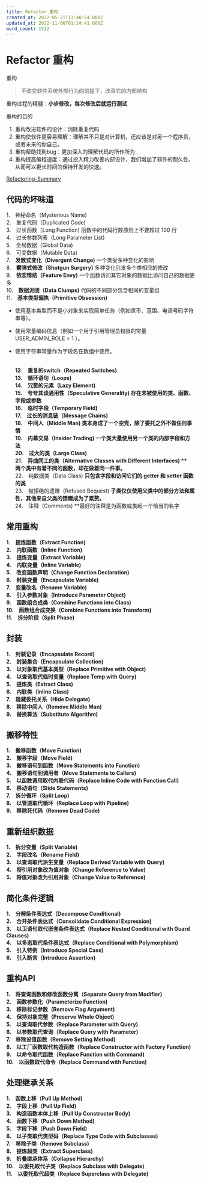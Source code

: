 ```yaml
---
title: Refactor 重构
created_at: 2022-05-21T13:40:54.000Z
updated_at: 2022-11-06T01:24:41.000Z
word_count: 1512
---
```

# Refactor 重构  
重构
> 不改变软件系统外部行为的前提下，改善它的内部结构


重构过程的精髓：**小步修改，每次修改后就运行测试**

重构的目的

1. 重构改进软件的设计：消除重复代码
2. 重构使软件更容易理解：理解并不只是对计算机，还应该是对另一个程序员，或者未来的你自己。
3. 重构帮助找到bug：更加深入的理解代码的所作所为
4. 重构提高编程速度：通过投入精力改善内部设计，我们增加了软件的耐久性，从而可以更长时间的保持开发的快速。


[Refactoring-Summary](https://github.com/HugoMatilla/Refactoring-Summary)

## 代码的坏味道
1.　神秘命名（Mysterious Name)  <br />  2.　重复代码（Duplicated Code)  <br />  3.　过长函数（Long Function)	函数中的代码行数原则上不要超过 100 行  <br />  4.　过长参数列表（Long Parameter List)  <br />  5.　全局数据（Global Data)  <br />  6.　可变数据（Mutable Data)  <br />  7.　**发散式变化（Divergent Change)**	一个类受多种变化的影响  <br />  8.　**霰弹式修改（Shotgun Surgery)**	多种变化引发多个类相应的修改  <br />  9.　**依恋情结（Feature Envy)**	一个函数访问其它对象的数据比访问自己的数据更多  <br />  10.　**数据泥团（Data Clumps)**	代码的不同部分包含相同的变量组  <br />  11.　**基本类型偏执（Primitive Obsession)**

- 使用基本类型而不是小对象来实现简单任务（例如货币、范围、电话号码字符串等）。
- 使用常量编码信息（例如一个用于引用管理员权限的常量USER_ADMIN_ROLE = 1 ）。
- 使用字符串常量作为字段名在数组中使用。

  <br />  **12.　重复的switch（Repeated Switches)  <br />  13.　循环语句（Loops)  <br />  14.　冗赘的元素（Lazy Element)  <br />  15.　夸夸其谈通用性（Speculative Generality)	**存在未被使用的类、函数、字段或参数**  <br />  16.　临时字段（Temporary Field)  <br />  17.　过长的消息链（Message Chains)  <br />  18.　中间人（Middle Man)	**类本身成了一个空壳，除了委托之外不做任何事情**  <br />  19.　内幕交易（Insider Trading)	**一个类大量使用另一个类的内部字段和方法**  <br />  20.　过大的类（Large Class)  <br />  21.　异曲同工的类（Alternative Classes with Different Interfaces)	**  <br />  两个类中有着不同的函数，却在做着同一件事。**  <br />  22.　纯数据类（Data Class)	**只包含字段和访问它们的 getter 和 setter 函数的类**  <br />  23.　被拒绝的遗赠（Refused Bequest)	**子类仅仅使用父类中的部分方法和属性，其他来自父类的馈赠成为了累赘。**  <br />  24.　注释（Comments)	**最好的注释是为函数或类起一个恰当的名字

## 常用重构
**1.　提炼函数（Extract Function)**  <br />  **2.　内联函数（Inline Function)**  <br />  **3.　提炼变量（Extract Variable)**  <br />  **4.　内联变量（Inline Variable)**  <br />  **5.　改变函数声明（Change Function Declaration)**  <br />  **6.　封装变量（Encapsulate Variable)**  <br />  **7.　变量改名（Rename Variable)**  <br />  **8.　引入参数对象（Introduce Parameter Object)**  <br />  **9.　函数组合成类（Combine Functions into Class)**  <br />  **10.　函数组合成变换（Combine Functions into Transform)**  <br />  **11.　拆分阶段（Split Phase)**

## 封装
**1.　封装记录（Encapsulate Record)**  <br />  **2.　封装集合（Encapsulate Collection)**  <br />  **3.　以对象取代基本类型（Replace Primitive with Object)**  <br />  **4.　以查询取代临时变量（Replace Temp with Query)**  <br />  **5.　提炼类（Extract Class)**  <br />  **6.　内联类（Inline Class)**  <br />  **7.　隐藏委托关系（Hide Delegate)**  <br />  **8.　移除中间人（Remove Middle Man)**  <br />  **9.　替换算法（Substitute Algorithm)**

## 搬移特性
**1.　搬移函数（Move Function)**  <br />  **2.　搬移字段（Move Field)**  <br />  **3.　搬移语句到函数（Move Statements into Function)**  <br />  **4.　搬移语句到调用者（Move Statements to Callers)**  <br />  **5.　以函数调用取代内联代码（Replace Inline Code with Function Call)**  <br />  **6.　移动语句（Slide Statements)**  <br />  **7.　拆分循环（Split Loop)**  <br />  **8.　以管道取代循环（Replace Loop with Pipeline)**  <br />  **9.　移除死代码（Remove Dead Code)**

## 重新组织数据
**1.　拆分变量（Split Variable)**  <br />  **2.　字段改名（Rename Field)**  <br />  **3.　以查询取代派生变量（Replace Derived Variable with Query)**  <br />  **4.　将引用对象改为值对象（Change Reference to Value)**  <br />  **5.　将值对象改为引用对象（Change Value to Reference)**

## 简化条件逻辑
**1.　分解条件表达式（Decompose Conditional)**  <br />  **2.　合并条件表达式（Consolidate Conditional Expression)**  <br />  **3.　以卫语句取代嵌套条件表达式（Replace Nested Conditional with Guard Clauses)**  <br />  **4.　以多态取代条件表达式（Replace Conditional with Polymorphism)**  <br />  **5.　引入特例（Introduce Special Case)**  <br />  **6.　引入断言（Introduce Assertion)**

## 重构API
**1.　将查询函数和修改函数分离（Separate Query from Modifier)**  <br />  **2.　函数参数化（Parameterize Function)**  <br />  **3.　移除标记参数（Remove Flag Argument)**  <br />  **4.　保持对象完整（Preserve Whole Object)**  <br />  **5.　以查询取代参数（Replace Parameter with Query)**  <br />  **6.　以参数取代查询（Replace Query with Parameter)**  <br />  **7.　移除设值函数（Remove Setting Method)**  <br />  **8.　以工厂函数取代构造函数（Replace Constructor with Factory Function)**  <br />  **9.　以命令取代函数（Replace Function with Command)**  <br />  **10.　以函数取代命令（Replace Command with Function)**

## 处理继承关系
**1.　函数上移（Pull Up Method)**  <br />  **2.　字段上移（Pull Up Field)**  <br />  **3.　构造函数本体上移（Pull Up Constructor Body)**  <br />  **4.　函数下移（Push Down Method)**  <br />  **5.　字段下移（Push Down Field)**  <br />  **6.　以子类取代类型码（Replace Type Code with Subclasses)**  <br />  **7.　移除子类（Remove Subclass)**  <br />  **8.　提炼超类（Extract Superclass)**  <br />  **9.　折叠继承体系（Collapse Hierarchy)**  <br />  **10.　以委托取代子类（Replace Subclass with Delegate)**  <br />  **11.　以委托取代超类（Replace Superclass with Delegate)**
